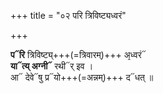 +++
title = "०२ परि त्रिविष्ट्यध्वरं"

+++

**प᳓रि** त्रिविष्ट्य्+++(=त्रिवारम्)+++ अ᳙ध्वरं᳓  
**या᳓त्य् अग्नी᳓** रथी᳓र् इव ।  
आ᳓ देवे᳓षु प्र᳓यो+++(=अन्नम्)+++ द᳓धत् ॥
